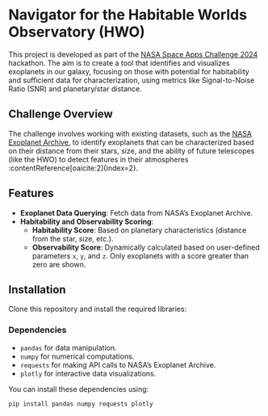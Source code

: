 ﻿# Navigator for the Habitable Worlds Observatory (HWO)

This project is developed as part of the [NASA Space Apps Challenge 2024](https://www.spaceappschallenge.org/nasa-space-apps-2024/challenges/navigator-for-the-habitable-worlds-observatory-hwo-mapping-the-characterizable-exoplanets-in-our-galaxy/) hackathon. The aim is to create a tool that identifies and visualizes exoplanets in our galaxy, focusing on those with potential for habitability and sufficient data for characterization, using metrics like Signal-to-Noise Ratio (SNR) and planetary/star distance.

## Challenge Overview
The challenge involves working with existing datasets, such as the [NASA Exoplanet Archive](https://exoplanetarchive.ipac.caltech.edu/), to identify exoplanets that can be characterized based on their distance from their stars, size, and the ability of future telescopes (like the HWO) to detect features in their atmospheres&#8203;:contentReference[oaicite:2]{index=2}.

## Features
- **Exoplanet Data Querying**: Fetch data from NASA’s Exoplanet Archive.
- **Habitability and Observability Scoring**:
    - **Habitability Score**: Based on planetary characteristics (distance from the star, size, etc.).
    - **Observability Score**: Dynamically calculated based on user-defined parameters `x`, `y`, and `z`. Only exoplanets with a score greater than zero are shown.


## Installation

Clone this repository and install the required libraries:

### Dependencies
- `pandas` for data manipulation.
- `numpy` for numerical computations.
- `requests` for making API calls to NASA’s Exoplanet Archive.
- `plotly` for interactive data visualizations.

You can install these dependencies using:

```bash
pip install pandas numpy requests plotly
```

